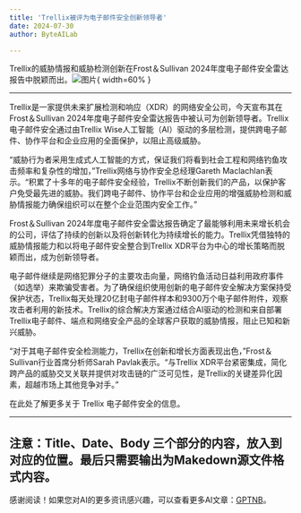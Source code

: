 ```yaml
---
title: 'Trellix被评为电子邮件安全创新领导者'
date: 2024-07-30
author: ByteAILab

---
```


Trellix的威胁情报和威胁检测创新在Frost＆Sullivan 2024年度电子邮件安全雷达报告中脱颖而出。![图片](https://ai-techpark.com/wp-content/uploads/2024/07/Trellix-Named-Email-S-960x540.jpg){ width=60% }

---
Trellix是一家提供未来扩展检测和响应（XDR）的网络安全公司，今天宣布其在Frost＆Sullivan 2024年度电子邮件安全雷达报告中被认可为创新领导者。Trellix电子邮件安全通过由Trellix Wise人工智能（AI）驱动的多层检测，提供跨电子邮件、协作平台和企业应用的全面保护，以阻止高级威胁。

“威胁行为者采用生成式人工智能的方式，保证我们将看到社会工程和网络钓鱼攻击频率和复杂性的增加，”Trellix网络与协作安全总经理Gareth Maclachlan表示。“积累了十多年的电子邮件安全经验，Trellix不断创新我们的产品，以保护客户免受最先进的威胁。我们跨电子邮件、协作平台和企业应用的增强威胁检测和威胁情报能力确保组织可以在整个企业范围内安全工作。”

Frost＆Sullivan 2024年度电子邮件安全雷达报告确定了最能够利用未来增长机会的公司，评估了持续的创新以及将创新转化为持续增长的能力。Trellix凭借独特的威胁情报能力和以将电子邮件安全整合到Trellix XDR平台为中心的增长策略而脱颖而出，成为创新领导者。

电子邮件继续是网络犯罪分子的主要攻击向量，网络钓鱼活动日益利用政府事件（如选举）来欺骗受害者。为了确保组织使用创新的电子邮件安全解决方案保持受保护状态，Trellix每天处理20亿封电子邮件样本和9300万个电子邮件附件，观察攻击者利用的新技术。Trellix的综合解决方案通过结合AI驱动的检测和来自部署Trellix电子邮件、端点和网络安全产品的全球客户获取的威胁情报，阻止已知和新兴威胁。

“对于其电子邮件安全检测能力，Trellix在创新和增长方面表现出色，”Frost＆Sullivan行业首席分析师Sarah Pavlak表示。“与Trellix XDR平台紧密集成，简化跨产品的威胁交叉关联并提供对攻击链的广泛可见性，是Trellix的关键差异化因素，超越市场上其他竞争对手。”

在此处了解更多关于 Trellix 电子邮件安全的信息。

---

注意：Title、Date、Body 三个部分的内容，放入到对应的位置。最后只需要输出为Makedown源文件格式内容。
---
感谢阅读！如果您对AI的更多资讯感兴趣，可以查看更多AI文章：[GPTNB](https://gptnb.com)。